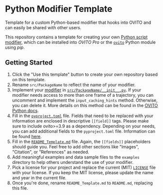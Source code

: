 # Python Modifier Template

Template for a custom Python-based modifier that hooks into OVITO and can easily be shared with other users.

This repository contains a template for creating your own [Python script modifier](https://docs.ovito.org/python/introduction/custom_modifiers.html), 
which can be installed into *OVITO Pro* or the [`ovito`](https://pypi.org/project/ovito/) Python module using *pip*.

## Getting Started

1. Click the "Use this template" button to create your own repository based on this template.
2. Rename `src/PackageName` to reflect the name of your modifier.
3. Implement your [modifier](https://docs.ovito.org/python/introduction/custom_modifiers.html#advanced-interface) in [`src/PackageName/__init__.py`](src/PackageName/__init__.py). If your modifier needs access to more than one frame of a trajectory, you can uncomment and implement the `input_caching_hints` method. Otherwise, you can delete it. More details on this method can be found in the [OVITO Python docs](https://www.ovito.org/docs/current/python/introduction/custom_modifiers.html#writing-custom-modifiers-advanced-interface). 
4. Fill in the [`pyproject.toml`](pyproject.toml) file. Fields that need to be replaced with your information are enclosed in descriptive `[[field]]` tags. Please make sure to include ovito>=3.9 as a dependency. Depending on your needs, you can add additional fields to the `pyproject.toml` file. Information can be found [here](https://setuptools.pypa.io/en/latest/userguide/index.html).
5. Fill in the [`README_Template.md`](README_Template.md) file. Again, the `[[fields]]` placeholders should guide you. Feel free to add other sections like "Images", "Citation", or "References" as needed.
6. Add meaningful examples and data sample files to the `examples` directory to help others understand the use of your modifier.
7. Pick a license for your project and replace the current (MIT) [`LICENSE`](LICENSE) file with your license. If you keep the MIT license, please update the name and year in the current file.
8. Once you're done, rename `README_Template.md` to `README.md`, replacing this file.
